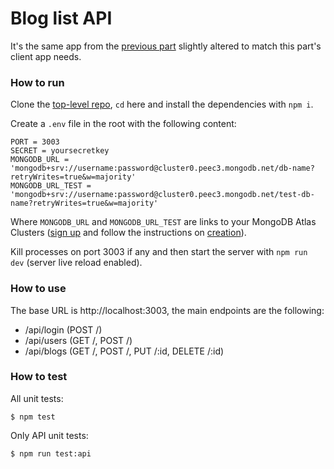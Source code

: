 # Blog list API

It's the same app from the [previous part](https://github.com/dgrishajev/fso-submissions/tree/main/part4) slightly altered to match this part's client app needs.

### How to run

Clone the [top-level repo](https://github.com/dgrishajev/fso-submissions), `cd` here and install the dependencies with `npm i`.

Create a `.env` file in the root with the following content:
```
PORT = 3003
SECRET = yoursecretkey
MONGODB_URL = 'mongodb+srv://username:password@cluster0.peec3.mongodb.net/db-name?retryWrites=true&w=majority'
MONGODB_URL_TEST = 'mongodb+srv://username:password@cluster0.peec3.mongodb.net/test-db-name?retryWrites=true&w=majority'
```
Where `MONGODB_URL` and `MONGODB_URL_TEST` are links to your MongoDB Atlas Clusters ([sign up](https://www.mongodb.com/cloud/atlas/register) and follow the instructions on [creation](https://docs.atlas.mongodb.com/tutorial/create-new-cluster)).

Kill processes on port 3003 if any and then start the server with `npm run dev` (server live reload enabled).

### How to use

The base URL is http://localhost:3003, the main endpoints are the following:

* /api/login (POST /)
* /api/users (GET /, POST /)
* /api/blogs (GET /, POST /, PUT /:id, DELETE /:id)

### How to test

All unit tests:

```
$ npm test
```

Only API unit tests:

```
$ npm run test:api
```
